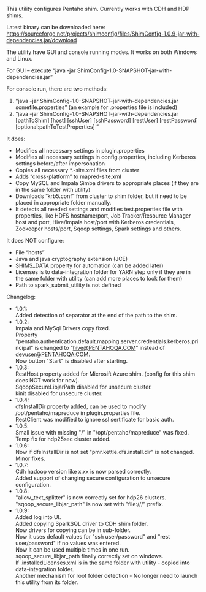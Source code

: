 This utility configures Pentaho shim. Currently works with CDH and HDP shims.

Latest binary can be downloaded here: https://sourceforge.net/projects/shimconfig/files/ShimConfig-1.0.9-jar-with-dependencies.jar/download


The utility have GUI and console running modes. It works on both Windows and Linux.

For GUI – execute “java -jar ShimConfig-1.0-SNAPSHOT-jar-with-dependencies.jar”

For console run, there are two methods:  
1. “java -jar ShimConfig-1.0-SNAPSHOT-jar-with-dependencies.jar somefile.properties” (an example for .properties file is included)  
2. “java -jar ShimConfig-1.0-SNAPSHOT-jar-with-dependencies.jar [pathToShim] [host] [sshUser] [sshPassword] [restUser] [restPassword] [optional:pathToTestProperties] ”  

It does:
- Modifies all necessary settings in plugin.properties
-	Modifies all necessary settings in config.properties, including Kerberos settings before/after impersonation 
-	Copies all necessary *.-site.xml files from cluster
-	Adds “cross-platform” to mapred-site.xml
-	Copy MySQL and Impala Simba drivers to appropriate places (if they are in the same folder with utility)
-	Downloads “krb5.conf” from cluster to shim folder, but it need to be placed in appropriate folder manually.
-	It detects all needed settings and modifies test.properties file with properties, like HDFS hostname/port, Job Tracker/Resource Manager host and port, Hive/Impala host/port with Kerberos credentials, Zookeeper hosts/port, Sqoop settings, Spark settings and others.

It does NOT configure:
-	File “hosts”
-	Java and java cryptography extension (JCE) 
-	SHIMS_DATA property for automation (can be added later)
-	Licenses is to data-integration folder for YARN step only if they are in the same folder with utility (can add more places to look for them)
- Path to spark_submit_utility is not defined

Changelog:
- 1.0.1:  
Added detection of separator at the end of the path to the shim.  
- 1.0.2:  
Impala and MySql Drivers copy fixed.  
Property "pentaho.authentication.default.mapping.server.credentials.kerberos.principal" is changed to “hive@PENTAHOQA.COM” instead of devuser@PENTAHOQA.COM.  
Now button "Start" is disabled after starting.  
- 1.0.3:  
RestHost property added for Microsift Azure shim. (config for this shim does NOT work for now).  
SqoopSecureLibjarPath disabled for unsecure cluster.  
kinit disabled for unsecure cluster.  
- 1.0.4:  
dfsInstallDir property added, can be used to modify /opt/pentaho/mapreduce in plugin.properties file.  
RestClient was modified to ignore ssl sertificate for basic auth.  
- 1.0.5:  
Small issue with missing "/" in "/opt/pentaho/mapreduce" was fixed.  
Temp fix for hdp25sec cluster added.  
- 1.0.6:  
Now if dfsInstallDir is not set "pmr.kettle.dfs.install.dir" is not changed.  
Minor fixes.  
- 1.0.7:  
Cdh hadoop version like x.xx is now parsed correctly.  
Added support of changing secure configuration to unsecure configuration.  
- 1.0.8:  
"allow_text_splitter" is now correctly set for hdp26 clusters.  
"sqoop_secure_libjar_path" is now set with "file:///" prefix.  
- 1.0.9:  
Added log into UI.  
Added copying SparkSQL driver to CDH shim folder.  
Now drivers for copying can be in sub-folder.  
Now it uses default values for "ssh user/password" and "rest user/password" if no values was entered.  
Now it can be used multiple times in one run.  
sqoop_secure_libjar_path finally correctly set on windows.  
If .installedLicenses.xml is in the same folder with utility - copied into data-integration folder.  
Another mechanism for root folder detection - No longer need to launch this utility from its folder.  

